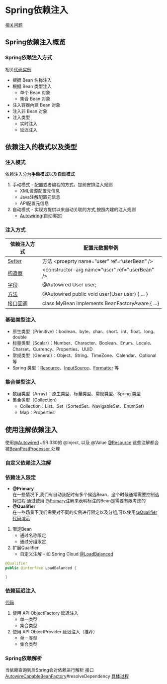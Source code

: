 # **Spring依赖注入**
[相关问题](springDI/springDIQuestion.md)
## **Spring依赖注入概览**
###  **Spring依赖注入方式**
相关[代码实例](/learn-ioc/ioc-container-overview/src/main/java/com/fantasybaby/spring/ioc/overview/di/SpringIocDiView.java)
* 根据 Bean 名称注入
* 根据 Bean 类型注入
  * 单个 Bean 对象
  * 集合 Bean 对象
* 注入容器內建 Bean 对象
* 注入非 Bean 对象
* 注入类型
  * 实时注入
  * 延迟注入

## **依赖注入的模式以及类型**
### **注入模式**
 依赖注入分为**手动模式**以及**自动模式**
 1. 手动模式 - 配置或者编程的方式，提前安排注入规则
     * XML资源配置元信息
     * Java注解配置元信息
     * API配置元信息
 2. 自动模式 - 实现方提供以来自动关联的方式,按照内建的注入规则
    * [Autowiring](springDI/autowired.md)(自动绑定)
### **注入方式**
| 依赖注入方式                                   | 配置元数据举例                                  |
| ---------------------------------------------- | ----------------------------------------------- |
| [Setter](springDI/setterAndConstructorDi.md)   | 方法 \<proeprty name=”user” ref=”userBean” />   |
| [构造器](springDI/setterAndConstructorDi.md)   | \<constructor-arg name="user" ref="userBean" /> |
| [字段](springDI/setterAndConstructorDi.md)     | @Autowired User user;                           |
| [方法](springDI/setterAndConstructorDi.md)     | @Autowired public void user(User user) { ... }  |
| [接口回调](springDI/setterAndConstructorDi.md) | class MyBean implements BeanFactoryAware { ...} |
### **基础类型注入**
 * 原生类型（Primitive）：boolean、byte、char、short、int、float、long、double
* 标量类型（Scalar）：Number、Character、Boolean、Enum、Locale、Charset、Currency、Properties、UUID
* 常规类型（General）：Object、String、TimeZone、Calendar、Optional 等
* Spring 类型：[Resource](https://github.com/spring-projects/spring-framework/blob/main/spring-core/src/main/java/org/springframework/core/io/Resource.java)、[InputSource](https://github.com/openjdk/jdk/blob/master/src/java.xml/share/classes/org/xml/sax/InputSource.java)、[Formatter](https://github.com/openjdk/jdk/blob/master/src/java.base/share/classes/java/util/Formatter.java) 等

### **集合类型注入**
* 数组类型（Array）：原生类型、标量类型、常规类型、Spring 类型
* 集合类型（Collection）
  * Collection：List、Set（SortedSet、NavigableSet、EnumSet）
  * Map：Properties
## **使用注解依赖注入**
使用[@Autowired](springDI/%40Autowired.md) JSR 330的 @Inject, 以及 @Value [@Resource](springDI/%40Resource.md) 这些注解都会被[BeanPostProcessor ](https://github.com/spring-projects/spring-framework/blob/main/spring-beans/src/main/java/org/springframework/beans/factory/config/BeanPostProcessor.java)处理
### **自定义依赖注入注解**

### **依赖注入限定**
* **@Primary**  
在一些情况下,我们有自动装配时有多个候选Bean，这个时候通常需要控制选择过程.通过使用 [@Primary](https://github.com/spring-projects/spring-framework/blob/main/spring-context/src/main/java/org/springframework/context/annotation/Primary.java)注解来表明标注的Bean是需要有限考虑的  
* **@Qualifier**  
在一些场景下我们需要对不同的实例进行限定以及分组,可以使用[@Qualifier](https://github.com/spring-projects/spring-framework/blob/main/spring-beans/src/main/java/org/springframework/beans/factory/annotation/Qualifier.java)
 [代码演示](../../ioc-dependency-inject\src\main\java\com\fantasybaby\spring\ioc\inject\selection\QualifiersNameInjectDemo.java)  
1. 限定Bean  
     * 通过名称限定
     * 通过分组限定
2. 扩展Qualifier
     * 自定义注解 - 如 Spring Cloud [@LoadBalanced](https://github.com/spring-cloud/spring-cloud-commons/blob/main/spring-cloud-commons/src/main/java/org/springframework/cloud/client/loadbalancer/LoadBalanced.java)
```java
@Qualifier
public @interface LoadBalanced {

}
```
### **依赖延迟注入**
[代码](../../ioc-dependency-inject/src/main/java/com/fantasybaby/spring/ioc/inject/lazy/LazyInjectDemo.java)
1. 使用 API ObjectFactory 延迟注入
     * 单一类型
     * 集合类型
2. 使用 API ObjectProvider 延迟注入（推荐）
      * 单一类型
      * 集合类型


### **Spring依赖解析**
当依赖查询到后Spring会对依赖进行解析
接口 [AutowireCapableBeanFactory](https://github.com/spring-projects/spring-framework/blob/main/spring-beans/src/main/java/org/springframework/beans/factory/config/AutowireCapableBeanFactory.java)#resolveDependency
[具体过程](springDI/dependencyResolve.md)

